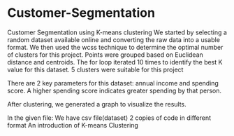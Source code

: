 # Customer-Segmentation
Customer Segmentation using K-means clustering
We started by selecting a random dataset available online and converting the raw data into a usable format. We then used the wcss technique to determine the optimal number of clusters for this project. Points were grouped  based on Euclidean distance and centroids. The for loop iterated 10 times to identify the best K value for this dataset.
5 clusters were suitable for this project

There are 2 key parameters for this dataset: annual income and spending score. A higher spending score indicates greater spending by that person.

After clustering, we generated a graph to visualize the results.

In the given file:
We have csv file(dataset)
2 copies of code in different format
An introduction of K-means Clustering
